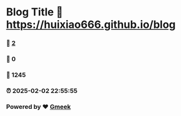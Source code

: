# Blog Title :link: https://huixiao666.github.io/blog 
### :page_facing_up: [2](https://huixiao666.github.io/blog/tag.html) 
### :speech_balloon: 0 
### :hibiscus: 1245 
### :alarm_clock: 2025-02-02 22:55:55 
### Powered by :heart: [Gmeek](https://github.com/Meekdai/Gmeek)

